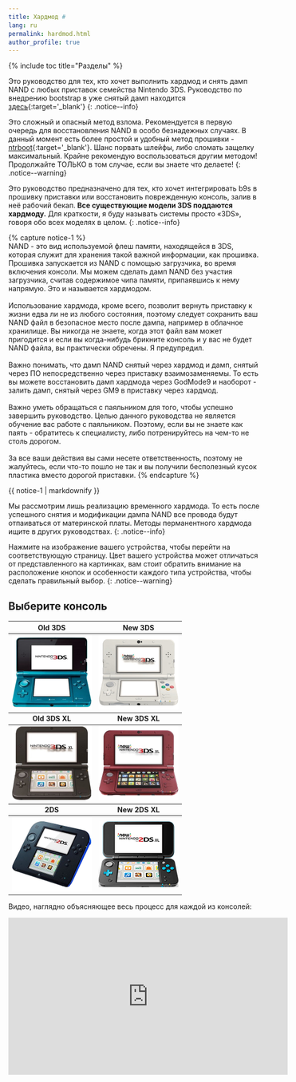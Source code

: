 ```yaml
---
title: Хардмод #
lang: ru
permalink: hardmod.html
author_profile: true
---
```

{% include toc title="Разделы" %}

Это руководство для тех, кто хочет выполнить хардмод и снять дамп NAND с любых приставок семейства Nintendo 3DS. Руководство по внедрению bootstrap в уже снятый дамп находится [здесь](installing-boot9strap-hardmod){:target='_blank'}
{: .notice--info}

Это сложный и опасный метод взлома. Рекомендуется в первую очередь для восстановления NAND в особо безнадежных случаях. В данный момент есть более простой и удобный метод прошивки - [ntrboot](ntrboot){:target='_blank'}. Шанс порвать шлейфы, либо сломать защелку максимальный. Крайне рекомендую воспользоваться другим методом! Продолжайте ТОЛЬКО в том случае, если вы знаете что делаете! 
{: .notice--warning}

Это руководство предназначено для тех, кто хочет интегрировать b9s в прошивку приставки или восстановить поврежденную консоль, залив в неё рабочий бекап. **Все существующие модели 3DS поддаются хардмоду.** Для краткости, я буду называть системы просто «3DS», говоря обо всех моделях в целом.
{: .notice--info}

{% capture notice-1 %}   
NAND - это вид используемой флеш памяти, находящейся в 3DS, которая служит для хранения такой важной информации, как прошивка. Прошивка запускается из NAND с помощью загрузчика, во время включения консоли. Мы можем сделать дамп NAND без участия загрузчика, считав содержимое чипа памяти, припаявшись к нему напрямую. Это и называется хардмодом. 
<br><br>
Использование хардмода, кроме всего, позволит вернуть приставку к жизни едва ли не из любого состояния, поэтому следует сохранить ваш NAND файл в безопасное место после дампа, например в облачное хранилище. Вы никогда не знаете, когда этот файл вам может пригодится и если вы когда-нибудь брикните консоль и у вас не будет NAND файла, вы практически обречены. Я предупредил.
<br><br>
Важно понимать, что дамп NAND снятый через хардмод и дамп, снятый через ПО непосредственно через приставку взаимозаменяемы. То есть вы можете восстановить дамп хардмода через GodMode9 и наоборот - залить дамп, снятый через GM9 в приставку через хардмод. 
<br><br>
Важно уметь обращаться с паяльником для того, чтобы успешно завершить руководство. Целью данного руководства не является обучение вас работе с паяльником. Поэтому, если вы не знаете как паять - обратитесь к специалисту, либо потренируйтесь на чем-то не столь дорогом. 
<br><br>
За все ваши действия вы сами несете ответственность, поэтому не жалуйтесь, если что-то пошло не так и вы получили бесполезный кусок пластика вместо дорогой приставки.
{% endcapture %}

<div class="notice--info">{{ notice-1 | markdownify }}</div>

Мы рассмотрим лишь реализацию временного хардмода. То есть после успешного снятия и модификации дампа NAND все провода будут отпаиваться от материнской платы. Методы перманентного хардмода ищите в других руководствах. 
{: .notice--info}

Нажмите на изображение вашего устройства, чтобы перейти на соответствующую страницу. Цвет вашего устройства может отличаться от представленного на картинках, вам стоит обратить внимание на расположение кнопок и особенности каждого типа устройства, чтобы сделать правильный выбор.
{: .notice--warning}

## Выберите консоль

<table>
  <thead>
    <tr>
      <th style="text-align: center; font-weight: bold;">Old 3DS</th>
      <th style="text-align: center; font-weight: bold;">New 3DS</th>
    </tr>
  </thead>
  <tbody>
    <tr>
      <td style="text-align: center; font-weight: bold;"><a href="making-hardmod-old3ds"><img src="/images/consoles/old3ds.png"></a></td>
      <td style="text-align: center; font-weight: bold;"><a href="making-hardmod-new3ds"><img src="/images/consoles/new3ds.png"></a></td>
    </tr>
  </tbody>
  <thead>
    <tr>
      <td style="text-align: center; font-weight: bold;">Old 3DS XL</td>
      <td style="text-align: center; font-weight: bold;">New 3DS XL</td>
    </tr>
  </thead>
  <tbody>
    <tr>
      <td style="text-align: center; font-weight: bold;"><a href="making-hardmod-old3dsxl"><img src="/images/consoles/old3dsxl.png"></a></td>
      <td style="text-align: center; font-weight: bold;"><a href="making-hardmod-new3dsxl"><img src="/images/consoles/new3dsxl.png"></a></td>
    </tr>
  </tbody>
  <thead>
    <tr>
      <td style="text-align: center; font-weight: bold;">2DS</td>
      <td style="text-align: center; font-weight: bold;">New 2DS XL</td>
    </tr>
  </thead>
  <tbody>
    <tr>
      <td style="text-align: center; font-weight: bold;"><a href="making-hardmod-2ds"><img src="/images/consoles/2ds.png"></a></td>
      <td style="text-align: center; font-weight: bold;"><a href="making-hardmod-new2dsxl"><img src="/images/consoles/new2dsxl.png"></a></td>
    </tr>
  </tbody>
</table>

Видео, наглядно объясняющее весь процесс для каждой из консолей: 

<iframe width="560" height="315" src="https://www.youtube.com/embed/XTHzCJYFGBE" frameborder="0" allowfullscreen> </iframe>